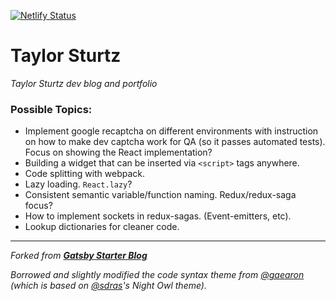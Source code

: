 [![Netlify Status](https://api.netlify.com/api/v1/badges/a1fed13a-2276-45ae-bb82-e3a4343137e7/deploy-status)](https://app.netlify.com/sites/youthful-neumann-53d5c9/deploys)

# Taylor Sturtz
*Taylor Sturtz dev blog and portfolio*

### Possible Topics:
- Implement google recaptcha on different environments with instruction on how to make dev captcha work for QA (so it passes automated tests). Focus on showing the React implementation?
- Building a widget that can be inserted via `<script>` tags anywhere.
- Code splitting with webpack.
- Lazy loading. `React.lazy`?
- Consistent semantic variable/function naming. Redux/redux-saga focus?
- How to implement sockets in redux-sagas. (Event-emitters, etc).
- Lookup dictionaries for cleaner code.

---

*Forked from [**Gatsby Starter Blog**](https://github.com/gatsbyjs/gatsby-starter-blog)*

*Borrowed and slightly modified the code syntax theme from [@gaearon](https://github.com/gaearon) (which is based on [@sdras](https://github.com/sdras)'s Night Owl theme).*
